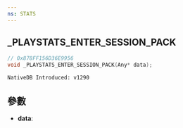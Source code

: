 ```yaml
---
ns: STATS
---
```

## _PLAYSTATS_ENTER_SESSION_PACK

```c
// 0x878FF156D36E9956
void _PLAYSTATS_ENTER_SESSION_PACK(Any* data);
```

```
NativeDB Introduced: v1290
```

## 參數
* **data**:
